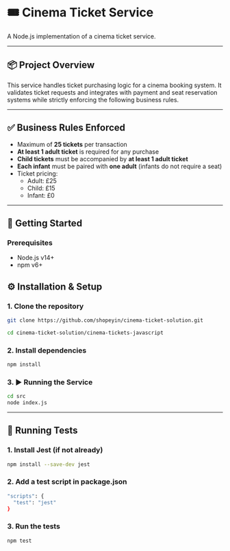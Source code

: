 # 🎟️ Cinema Ticket Service

A Node.js implementation of a cinema ticket service.

---

## 📦 Project Overview

This service handles ticket purchasing logic for a cinema booking system. It validates ticket requests and integrates with payment and seat reservation systems while strictly enforcing the following business rules.

---

## ✅ Business Rules Enforced

- Maximum of **25 tickets** per transaction  
- **At least 1 adult ticket** is required for any purchase  
- **Child tickets** must be accompanied by **at least 1 adult ticket**  
- **Each infant** must be paired with **one adult** (infants do not require a seat)  
- Ticket pricing:
  - Adult: £25  
  - Child: £15  
  - Infant: £0  

---
## 🚀 Getting Started

### Prerequisites
- Node.js v14+
- npm v6+

## ⚙️ Installation & Setup

### 1. Clone the repository

```bash
git clone https://github.com/shopeyin/cinema-ticket-solution.git
```
```bash
cd cinema-ticket-solution/cinema-tickets-javascript
```
### 2. Install dependencies

```bash
npm install
```

### 3. ▶️ Running the Service
```bash
cd src
node index.js
```
---

## 🧪 Running Tests

### 1. Install Jest (if not already)
```bash
npm install --save-dev jest
```
### 2. Add a test script in package.json

```bash
"scripts": {
  "test": "jest"
}
```

### 3. Run the tests
```bash
npm test
```

